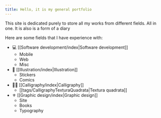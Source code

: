 ```yaml
---
title: Hello, it is my general portfolio
---
```

This site is dedicated purely to store all my works from different fields. All in one. It is also is a form of a diary

Here are some fields that I have experience with:

- 💻 [[Software development/index|Software development]]
	- Mobile
	- Web
	- Misc
- 🎨 [[Illustration/index|Illustration]]
	- Stickers
	- Comics
- ✍🏻 [[Calligraphy/index|Calligraphy]]
	- [[tags/CalligraphyTexturaQuadrata|Textura quadrata]]
- ⚜️ [[Graphic design/index|Graphic design]]
	- Site
	- Books
	- Typography
